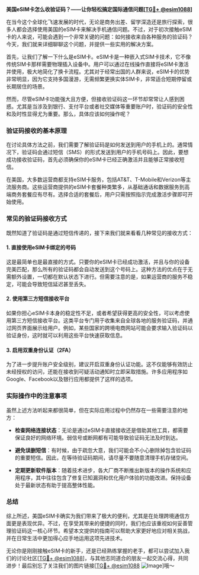**美国eSIM卡怎么收验证码？——让你轻松搞定国际通信问题[[TG💪+ @esim1088](https://t.me/s/esim1088)]**

在当今这个全球化飞速发展的时代，无论是商务出差、留学深造还是旅行探索，很多人都会选择使用美国的eSIM卡来解决手机通信问题。不过，对于初次接触eSIM卡的人来说，可能会遇到一个非常关键的问题：如何接收来自各种服务的验证码？今天，我们就来详细聊聊这个问题，并提供一些实用的解决方案。

首先，让我们了解一下什么是eSIM卡。eSIM卡是一种嵌入式SIM卡技术，它不像传统SIM卡那样需要物理插入设备中。用户可以通过在线操作直接将eSIM卡激活并使用，极大地简化了换卡流程。尤其对于经常出国的人群来说，eSIM卡的优势非常明显，因为它支持多国漫游，无需频繁更换实体SIM卡，非常适合短期停留或长期居住的场景。

然而，尽管eSIM卡功能强大且方便，但接收验证码这一环节却常常让人感到困惑。尤其是当涉及到银行、支付平台或者社交媒体等重要账户时，验证码的安全性和及时性显得尤为重要。那么，具体应该如何操作呢？

### 验证码接收的基本原理

在讨论具体方法之前，我们需要了解验证码是如何发送到用户的手机上的。通常情况下，验证码会通过短信（SMS）的形式发送到用户的手机号码上。因此，要想成功接收验证码，首先必须确保你的eSIM卡已经正确激活并且能够正常接收短信。

在美国，大多数运营商都支持eSIM卡服务，包括AT&T、T-Mobile和Verizon等主流服务商。这些运营商提供的eSIM卡套餐种类繁多，从基础通话和数据服务到高端商务套餐应有尽有。选择合适的套餐后，用户只需按照指示完成激活步骤即可开始使用。

### 常见的验证码接收方式

既然知道了验证码是通过短信传递的，接下来我们就来看看几种常见的接收方式：

#### 1. **直接使用eSIM卡绑定的号码**
这是最简单也是最直接的方式。只要你的eSIM卡已经成功激活，并且与你的设备完美匹配，那么所有的验证码都会自动发送到这个号码上。这种方法的优点在于无需额外设置，一切都在默认状态下进行。但需要注意的是，如果运营商的服务不稳定，可能会导致短信延迟甚至丢失。

#### 2. **使用第三方短信接收平台**
如果你担心eSIM卡本身的稳定性不足，或者希望获得更高的安全性，可以考虑使用第三方短信接收平台。这类平台专门用于收集来自全球各地的服务验证码，并通过网页界面展示给用户。例如，某些国家的跨境电商网站可能会要求输入验证码以验证身份，这时就可以利用这些平台快速获取信息。

#### 3. **启用双重身份认证（2FA）**
为了进一步提升账户安全级别，建议开启双重身份认证功能。这不仅能够有效防止未经授权的访问，还能在接收到可疑活动通知时立即采取措施。许多应用程序如Google、Facebook以及银行应用都提供了这样的选项。

### 实际操作中的注意事项

虽然上述方法听起来都很简单，但在实际应用过程中仍然存在一些需要注意的地方：

- **检查网络连接状态**：无论是通过eSIM卡直接接收还是借助其他工具，都需要保证良好的网络环境。弱信号或断网都有可能导致验证码无法及时到达。
  
- **避免误删短信**：有时候，由于疏忽大意，我们可能会不小心删除掉包含验证码的重要短信。因此，在等待验证码期间，请尽量不要随意清理手机存储空间。

- **定期更新软件版本**：随着技术进步，各大厂商不断推出新版本的操作系统和应用程序，其中往往包含了修复已知漏洞和优化用户体验的功能改进。保持设备处于最新状态有助于提高整体性能。

### 总结

综上所述，美国eSIM卡确实为我们带来了极大的便利，尤其是在处理跨境通信方面更是表现优异。不过，在享受其带来的便捷的同时，我们也应该重视如何妥善管理验证码这一核心环节。希望本文提供的指南可以帮助大家更好地应对相关挑战，并在日常生活中更加得心应手地运用这项先进技术。

无论你是刚刚接触eSIM卡的新手，还是已经熟练掌握的老手，都可以尝试加入我们的讨论社区[[TG💪+ @esim1088](https://t.me/s/esim1088)]，与其他志同道合的朋友一起交流心得，共同进步！最后别忘了关注我们的图片链接[[TG💪+ @esim1088](https://t.me/s/esim1088) ![Image](https://i.postimg.cc/4NQfJmqS/Snipaste-2025-05-13-00-14-12.png)]哦～